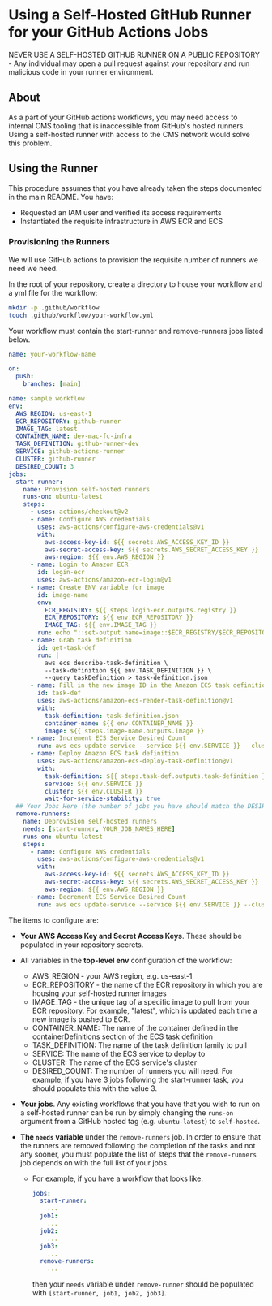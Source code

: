 # Using a Self-Hosted GitHub Runner for your GitHub Actions Jobs

NEVER USE A SELF-HOSTED GITHUB RUNNER ON A PUBLIC REPOSITORY - Any individual may open a pull request against your repository and run malicious code in your runner environment.

## About

As a part of your GitHub actions workflows, you may need access to internal CMS tooling that is inaccessible from GitHub's hosted runners. Using a self-hosted runner with access to the CMS network would solve this problem.

## Using the Runner

This procedure assumes that you have already taken the steps documented in the main README. You have:

- Requested an IAM user and verified its access requirements
- Instantiated the requisite infrastructure in AWS ECR and ECS

### Provisioning the Runners

We will use GitHub actions to provision the requisite number of runners we need we need.

In the root of your repository, create a directory to house your workflow and a yml file for the workflow:

```sh
mkdir -p .github/workflow
touch .github/workflow/your-workflow.yml
```

Your workflow must contain the start-runner and remove-runners jobs listed below.

```yaml
name: your-workflow-name

on:
  push:
    branches: [main]

name: sample workflow
env:
  AWS_REGION: us-east-1
  ECR_REPOSITORY: github-runner
  IMAGE_TAG: latest
  CONTAINER_NAME: dev-mac-fc-infra
  TASK_DEFINITION: github-runner-dev
  SERVICE: github-actions-runner
  CLUSTER: github-runner
  DESIRED_COUNT: 3
jobs:
  start-runner:
    name: Provision self-hosted runners
    runs-on: ubuntu-latest
    steps:
      - uses: actions/checkout@v2
      - name: Configure AWS credentials
        uses: aws-actions/configure-aws-credentials@v1
        with:
          aws-access-key-id: ${{ secrets.AWS_ACCESS_KEY_ID }}
          aws-secret-access-key: ${{ secrets.AWS_SECRET_ACCESS_KEY }}
          aws-region: ${{ env.AWS_REGION }}
      - name: Login to Amazon ECR
        id: login-ecr
        uses: aws-actions/amazon-ecr-login@v1
      - name: Create ENV variable for image
        id: image-name
        env:
          ECR_REGISTRY: ${{ steps.login-ecr.outputs.registry }}
          ECR_REPOSITORY: ${{ env.ECR_REPOSITORY }}
          IMAGE_TAG: ${{ env.IMAGE_TAG }}
        run: echo "::set-output name=image::$ECR_REGISTRY/$ECR_REPOSITORY:$IMAGE_TAG"
      - name: Grab task definition
        id: get-task-def
        run: |
          aws ecs describe-task-definition \
          --task-definition ${{ env.TASK_DEFINITION }} \
          --query taskDefinition > task-definition.json
      - name: Fill in the new image ID in the Amazon ECS task definition
        id: task-def
        uses: aws-actions/amazon-ecs-render-task-definition@v1
        with:
          task-definition: task-definition.json
          container-name: ${{ env.CONTAINER_NAME }}
          image: ${{ steps.image-name.outputs.image }}
      - name: Increment ECS Service Desired Count
        run: aws ecs update-service --service ${{ env.SERVICE }} --cluster ${{ env.CLUSTER }} --desired-count ${{ env.DESIRED_COUNT }}
      - name: Deploy Amazon ECS task definition
        uses: aws-actions/amazon-ecs-deploy-task-definition@v1
        with:
          task-definition: ${{ steps.task-def.outputs.task-definition }}
          service: ${{ env.SERVICE }}
          cluster: ${{ env.CLUSTER }}
          wait-for-service-stability: true
  ## Your Jobs Here (the number of jobs you have should match the DESIRED_COUNT variable)
  remove-runners:
    name: Deprovision self-hosted runners
    needs: [start-runner, YOUR_JOB_NAMES_HERE]
    runs-on: ubuntu-latest
    steps:
      - name: Configure AWS credentials
        uses: aws-actions/configure-aws-credentials@v1
        with:
          aws-access-key-id: ${{ secrets.AWS_ACCESS_KEY_ID }}
          aws-secret-access-key: ${{ secrets.AWS_SECRET_ACCESS_KEY }}
          aws-region: ${{ env.AWS_REGION }}
      - name: Decrement ECS Service Desired Count
        run: aws ecs update-service --service ${{ env.SERVICE }} --cluster ${{ env.CLUSTER }} --desired-count 0
```

The items to configure are:

- **Your AWS Access Key and Secret Access Keys**. These should be populated in your repository secrets.

- All variables in the **top-level env** configuration of the workflow:

  - AWS_REGION - your AWS region, e.g. us-east-1
  - ECR_REPOSITORY - the name of the ECR repository in which you are housing your self-hosted runner images
  - IMAGE_TAG - the unique tag of a specific image to pull from your ECR repository. For example, "latest", which is updated each time a new image is pushed to ECR.
  - CONTAINER_NAME: The name of the container defined in the containerDefinitions section of the ECS task definition
  - TASK_DEFINITION: The name of the task definition family to pull
  - SERVICE: The name of the ECS service to deploy to
  - CLUSTER: The name of the ECS service's cluster
  - DESIRED_COUNT: The number of runners you will need. For example, if you have 3 jobs following the start-runner task, you should populate this with the value 3.

- **Your jobs**. Any existing workflows that you have that you wish to run on a self-hosted runner can be run by simply changing the `runs-on` argument from a GitHub hosted tag (e.g. `ubuntu-latest`) to `self-hosted`.
- **The `needs` variable** under the `remove-runners` job. In order to ensure that the runners are removed following the completion of the tasks and not any sooner, you must populate the list of steps that the `remove-runners` job depends on with the full list of your jobs.

  - For example, if you have a workflow that looks like:

    ```yaml
    jobs:
      start-runner:
        ...
      job1:
        ...
      job2:
        ...
      job3:
        ...
      remove-runners:
        ...
    ```

    then your `needs` variable under `remove-runner` should be populated with `[start-runner, job1, job2, job3]`.
